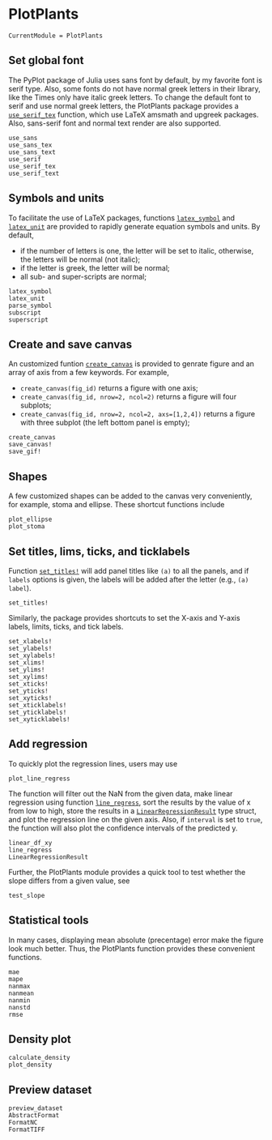 # PlotPlants

```@meta
CurrentModule = PlotPlants
```

## Set global font

The PyPlot package of Julia uses sans font by default, by my favorite font is
    serif type. Also, some fonts do not have normal greek letters in their
    library, like the Times only have italic greek letters. To change the
    default font to serif and use normal greek letters, the PlotPlants package
    provides a [`use_serif_tex`](@ref) function, which use LaTeX amsmath and
    upgreek packages. Also, sans-serif font and normal text render are also
    supported.

```@docs
use_sans
use_sans_tex
use_sans_text
use_serif
use_serif_tex
use_serif_text
```

## Symbols and units

To facilitate the use of LaTeX packages, functions [`latex_symbol`](@ref) and
    [`latex_unit`](@ref) are provided to rapidly generate equation symbols and
    units. By default,

- if the number of letters is one, the letter will be set to italic, otherwise,
    the letters will be normal (not italic);
- if the letter is greek, the letter will be normal;
- all sub- and super-scripts are normal;

```@docs
latex_symbol
latex_unit
parse_symbol
subscript
superscript
```

## Create and save canvas

An customized funtion [`create_canvas`](@ref) is provided to genrate figure and
    an array of axis from a few keywords. For example,

- `create_canvas(fig_id)` returns a figure with one axis;
- `create_canvas(fig_id, nrow=2, ncol=2)` returns a figure will four subplots;
- `create_canvas(fig_id, nrow=2, ncol=2, axs=[1,2,4])` returns a figure with
    three subplot (the left bottom panel is empty);

```@docs
create_canvas
save_canvas!
save_gif!
```

## Shapes

A few customized shapes can be added to the canvas very conveniently, for
    example, stoma and ellipse. These shortcut functions include

```@docs
plot_ellipse
plot_stoma
```

## Set titles, lims, ticks, and ticklabels

Function [`set_titles!`](@ref) will add panel titles like `(a)` to all the
    panels, and if `labels` options is given, the labels will be added after
    the letter (e.g., `(a) label`).

```@docs
set_titles!
```

Similarly, the package provides shortcuts to set the X-axis and Y-axis labels,
    limits, ticks, and tick labels.

```@docs
set_xlabels!
set_ylabels!
set_xylabels!
set_xlims!
set_ylims!
set_xylims!
set_xticks!
set_yticks!
set_xyticks!
set_xticklabels!
set_yticklabels!
set_xyticklabels!
```

## Add regression

To quickly plot the regression lines, users may use

```@docs
plot_line_regress
```

The function will filter out the NaN from the given data, make linear
    regression using function [`line_regress`](@ref), sort the results by the
    value of x from low to high, store the results in a
    [`LinearRegressionResult`](@ref) type struct, and plot the regression line
    on the given axis. Also, if `interval` is set to `true`, the function will
    also plot the confidence intervals of the predicted y.

```@docs
linear_df_xy
line_regress
LinearRegressionResult
```

Further, the PlotPlants module provides a quick tool to test whether the slope
    differs from a given value, see

```@docs
test_slope
```

## Statistical tools

In many cases, displaying mean absolute (precentage) error make the figure look
    much better. Thus, the PlotPlants function provides these convenient
    functions.

```@docs
mae
mape
nanmax
nanmean
nanmin
nanstd
rmse
```

## Density plot

```@docs
calculate_density
plot_density
```

## Preview dataset

```@docs
preview_dataset
AbstractFormat
FormatNC
FormatTIFF
```